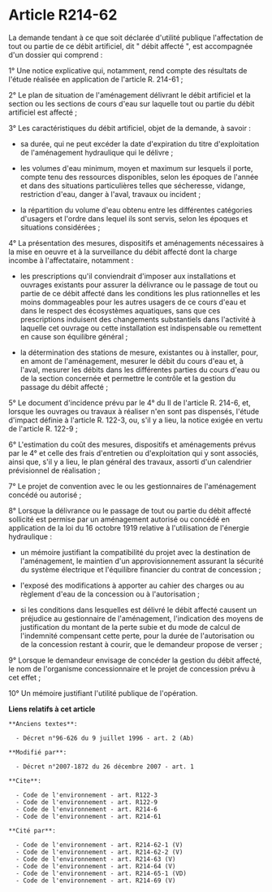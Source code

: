 # Article R214-62

La demande tendant à ce que soit déclarée d'utilité publique l'affectation de tout ou partie de ce débit artificiel, dit "
débit affecté ", est accompagnée d'un dossier qui comprend : 

1° Une notice explicative qui, notamment, rend compte des résultats de l'étude réalisée en application de l'article R.
214-61 ; 

2° Le plan de situation de l'aménagement délivrant le débit artificiel et la section ou les sections de cours d'eau sur
laquelle tout ou partie du débit artificiel est affecté ; 

3° Les caractéristiques du débit artificiel, objet de la demande, à savoir :

- sa durée, qui ne peut excéder la date d'expiration du titre d'exploitation de l'aménagement hydraulique qui le délivre ;

- les volumes d'eau minimum, moyen et maximum sur lesquels il porte, compte tenu des ressources disponibles, selon les
époques de l'année et dans des situations particulières telles que sécheresse, vidange, restriction d'eau, danger à l'aval,
travaux ou incident ;

- la répartition du volume d'eau obtenu entre les différentes catégories d'usagers et l'ordre dans lequel ils sont servis,
selon les époques et situations considérées ; 

4° La présentation des mesures, dispositifs et aménagements nécessaires à la mise en oeuvre et à la surveillance du débit
affecté dont la charge incombe à l'affectataire, notamment :

- les prescriptions qu'il conviendrait d'imposer aux installations et ouvrages existants pour assurer la délivrance ou le
passage de tout ou partie de ce débit affecté dans les conditions les plus rationnelles et les moins dommageables pour les
autres usagers de ce cours d'eau et dans le respect des écosystèmes aquatiques, sans que ces prescriptions induisent des
changements substantiels dans l'activité à laquelle cet ouvrage ou cette installation est indispensable ou remettent en cause
son équilibre général ;

- la détermination des stations de mesure, existantes ou à installer, pour, en amont de l'aménagement, mesurer le débit du
cours d'eau et, à l'aval, mesurer les débits dans les différentes parties du cours d'eau ou de la section concernée et
permettre le contrôle et la gestion du passage du débit affecté ; 

5° Le document d'incidence prévu par le 4° du II de l'article R. 214-6, et, lorsque les ouvrages ou travaux à réaliser n'en
sont pas dispensés, l'étude d'impact définie à l'article R. 122-3, ou, s'il y a lieu, la notice exigée en vertu de l'article
R. 122-9 ; 

6° L'estimation du coût des mesures, dispositifs et aménagements prévus par le 4° et celle des frais d'entretien ou
d'exploitation qui y sont associés, ainsi que, s'il y a lieu, le plan général des travaux, assorti d'un calendrier
prévisionnel de réalisation ; 

7° Le projet de convention avec le ou les gestionnaires de l'aménagement concédé ou autorisé ; 

8° Lorsque la délivrance ou le passage de tout ou partie du débit affecté sollicité est permise par un aménagement autorisé
ou concédé en application de la loi du 16 octobre 1919 relative à l'utilisation de l'énergie hydraulique :

- un mémoire justifiant la compatibilité du projet avec la destination de l'aménagement, le maintien d'un approvisionnement
assurant la sécurité du système électrique et l'équilibre financier du contrat de concession ;

- l'exposé des modifications à apporter au cahier des charges ou au règlement d'eau de la concession ou à l'autorisation ;

- si les conditions dans lesquelles est délivré le débit affecté causent un préjudice au gestionnaire de l'aménagement,
l'indication des moyens de justification du montant de la perte subie et du mode de calcul de l'indemnité compensant cette
perte, pour la durée de l'autorisation ou de la concession restant à courir, que le demandeur propose de verser ; 

9° Lorsque le demandeur envisage de concéder la gestion du débit affecté, le nom de l'organisme concessionnaire et le projet
de concession prévu à cet effet ; 

10° Un mémoire justifiant l'utilité publique de l'opération.

**Liens relatifs à cet article**

	**Anciens textes**:

	  - Décret n°96-626 du 9 juillet 1996 - art. 2 (Ab)

	**Modifié par**:

	  - Décret n°2007-1872 du 26 décembre 2007 - art. 1

	**Cite**:

	  - Code de l'environnement - art. R122-3
	  - Code de l'environnement - art. R122-9
	  - Code de l'environnement - art. R214-6
	  - Code de l'environnement - art. R214-61

	**Cité par**:

	  - Code de l'environnement - art. R214-62-1 (V)
	  - Code de l'environnement - art. R214-62-2 (V)
	  - Code de l'environnement - art. R214-63 (V)
	  - Code de l'environnement - art. R214-64 (V)
	  - Code de l'environnement - art. R214-65-1 (VD)
	  - Code de l'environnement - art. R214-69 (V)
